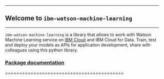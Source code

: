 ******************************************
## Welcome to `ibm-watson-machine-learning`
******************************************

``ibm-watson-machine-learning`` is a library that allows to work with Watson Machine Learning service on [IBM Cloud](https://console.bluemix.net/catalog/services/machine-learning) and
IBM Cloud for Data. Train, test and deploy your models as APIs for application development, share with colleagues using this python library.

### [Package documentation](https://ibm.github.io/watson-machine-learning-sdk)
==========================================
